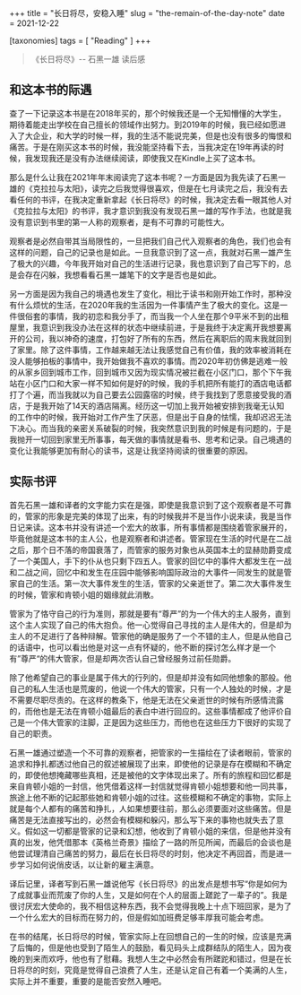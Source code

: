 +++
title = "长日将尽，安稳入睡"
slug = "the-remain-of-the-day-note"
date = 2021-12-22

[taxonomies]
tags = [ "Reading" ]
+++

>《长日将尽》-- 石黑一雄 读后感

## 和这本书的际遇

查了一下记录这本书是在2018年买的，那个时候我还是一个无知懵懂的大学生，期待着能走出学校在自己擅长的领域作出努力。到2019年的时候，我已经如愿进入了大企业，和大学的时候一样，我的生活不能说完美，但是也没有很多的悔恨和痛苦。于是在刚买这本书的时候，我没能坚持看下去，当我决定在19年再读的时候，我发现我还是没有办法继续阅读，即使我又在Kindle上买了这本书。

那么是什么让我在2021年年末阅读完了这本书呢？一方面是因为我先读了石黑一雄的《克拉拉与太阳》，读完之后我觉得很喜欢，但是在七月读完之后，我没有去看任何的书评，在我决定重新拿起《长日将尽》的时候，我决定去看一眼其他人对《克拉拉与太阳》的书评，我才意识到我没有发现石黑一雄的写作手法，也就是我没有意识到书里的第一人称的观察者，是有不可靠的可能性大。

观察者是必然自带其当局限性的，一旦把我们自己代入观察者的角色，我们也会有这样的问题，自己的记录也是如此。一旦我意识到了这一点，我就对石黑一雄产生了极大的兴趣，今年我开始对自己的生活进行记录，我也意识到了自己写下的，总是会存在闪躲，我想看看石黑一雄笔下的文字是否也是如此。

另一方面是因为我自己的境遇也发生了变化，相比于读书和刚开始工作时，那种没有什么烦忧的生活，在2020年我的生活因为一件事情产生了极大的变化。这是一件很俗套的事情，我的初恋和我分手了，而当我一个人坐在那个9平米不到的出租屋里，我意识到我没办法在这样的状态中继续前进，于是我终于决定离开我想要离开的公司，我以神奇的速度，打包好了所有的东西，然后在离职后的周末我就回到了家里。除了这件事情，工作越来越无法让我感觉自己有价值，我的效率被消耗在没人能够拍板的事情中，我开始做我不喜欢的事情。而2020年初仿佛是逃难一般的从家乡回到城市工作，回到城市又因为现实情况被拦截在小区门口，那个下午我站在小区门口和大家一样不知如何是好的时候，我的手机把所有能打的酒店电话都打了个遍，而当我就以为自己要去公园露宿的时候，终于我找到了愿意接受我的酒店，于是我开始了14天的酒店隔离。经历这一切加上我开始被安排到我毫无认知的工作中的时候，我开始对工作产生了厌恶，但是出于自身的怯懦，我却迟迟无法下决心。而当我的亲密关系破裂的时候，我突然意识到我的时候是有问题的，于是我抛开一切回到家里无所事事，每天做的事情就是看书、思考和记录。自己境遇的变化让我能够更加有耐心的读书，这是让我坚持阅读的很重要的原因。

## 实际书评

首先石黑一雄和译者的文字能力实在是强，即使是我意识到了这个观察者是不可靠的，管家的形象是完美的体现了出来，有的时候我并不是当作小说来读，我是当作日记来读。这本书并没有讲述一个宏大的故事，所有事情都是围绕着管家展开的，毕竟他就是这本书的主人公，也是观察者和讲述者。管家现在生活的时代是在二战之后，那个日不落的帝国衰落了，而管家的服务对象也从英国本土的显赫勋爵变成了一个美国人，手下的仆从也只剩下四五人。管家的回忆中的事件大都发生在一战和二战之间，回忆中和发生在庄园中能够影响国际政治的大事件一同发生的就是管家自己的生活。第一次大事件发生的生活，管家的父亲逝世了。第二次大事件发生的时候，管家和肯顿小姐的姻缘就此消散。

管家为了恪守自己的行为准则，那就是要有“尊严”的为一个伟大的主人服务，直到这个主人实现了自己的伟大抱负。他一心觉得自己寻找的主人是伟大的，但是却为主人的不足进行了各种辩解。管家他的确是服务了一个不错的主人，但是从他自己的话语中，也可以看出他是对这一点有怀疑的，他不断的探讨怎么样才是一个有”尊严“的伟大管家，但是却两次否认自己曾经服务过前任勋爵。

除了他希望自己的事业是属于伟大的行列的，但是却并没有如同他想象的那般。他自己的私人生活也是荒废的，他说一个伟大的管家，只有一个人独处的时候，才是不需要尽职尽责的。在这样的教条下，他是无法在父亲逝世的时候有所感情流露的，而他也是无法在肯顿小姐最后的表白中进行回应的。这些事情都成了他评价自己是一个伟大管家的注脚，正是因为这些压力，而他也在这些压力下很好的实现了自己的职责。

石黑一雄通过塑造一个不可靠的观察者，把管家的一生描绘在了读者眼前，管家的追求和挣扎都透过他自己的叙述被展现了出来，即使他的记录是存在模糊和不确定的，即使他想掩藏哪些真相，还是被他的文字体现出来了。所有的旅程和回忆都是来自肯顿小姐的一封信，他凭借着这样一封信就觉得肯顿小姐想要和他一同共事，旅途上他不断的记起那些她和肯顿小姐的过往。这些模糊和不确定的事物，实际上就是每个人都有的痛苦和挣扎，人如果想要往前，那么必须要面对这些痛苦。但是痛苦是无法直接写出的，必然会有模糊和躲闪，那么写下来的事物也就失去了意义。假如这一切都是管家的记录和幻想，他收到了肯顿小姐的来信，但是他并没有真的出发，他凭借那本《英格兰奇景》描绘了一路的所见所闻，而最后的会谈也是他尝试理清自己痛苦的努力，最后在长日将尽的时刻，他决定不再回首，而是进一步学习如何说俏皮话，以让新的雇主满意。

译后记里，译者写到石黑一雄说他写《长日将尽》的出发点是想书写“你是如何为了成就事业而荒废了你的人生，又是如何在个人的层面上蹉跎了一辈子的”。我是很讨厌宏大使命的，我不相信这种东西，我不会觉得我晚上十点下班回家，是为了一个什么宏大的目标而在努力的，但是假如加班费足够丰厚我可能会考虑。

在书的结尾，长日将尽的时候，管家实际上在回想自己的一生的时候，应该是充满了后悔的，但是他也受到了陌生人的鼓励，看见码头上成群结队的陌生人，因为夜晚的到来而欢呼，他也有了慰藉。我想人生之中必然会有所蹉跎和错过，但是在长日将尽的时刻，究竟是觉得自己浪费了人生，还是认定自己有着一个美满的人生，实际上并不重要，重要的是能否安然入睡吧。